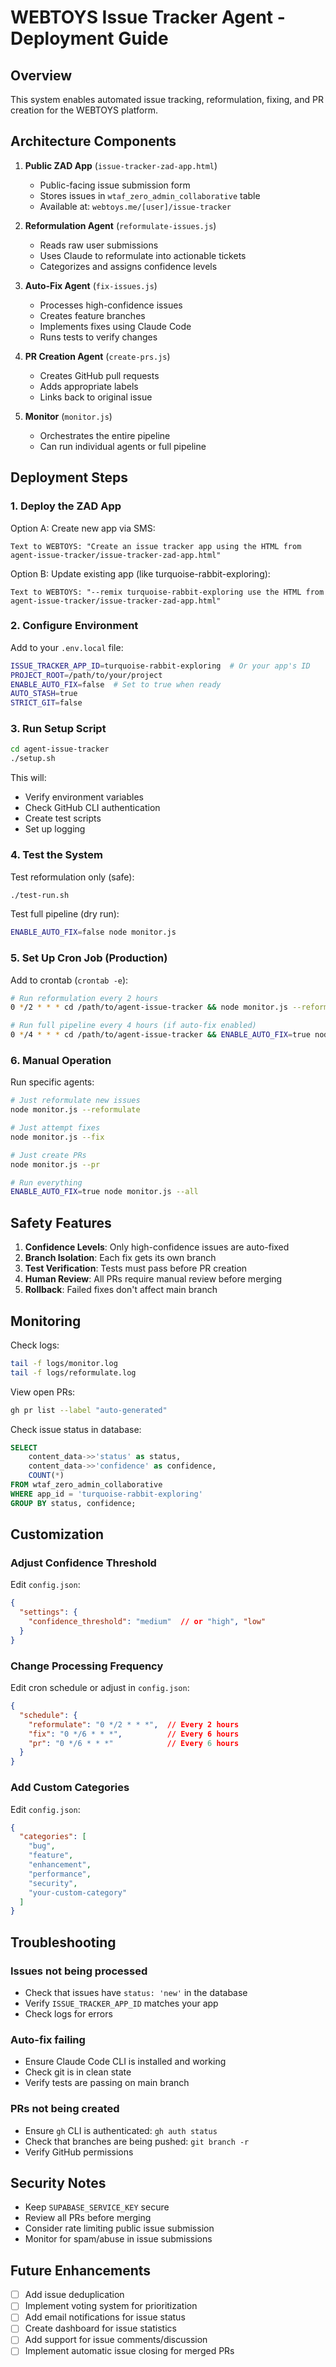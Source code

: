 # WEBTOYS Issue Tracker Agent - Deployment Guide

## Overview
This system enables automated issue tracking, reformulation, fixing, and PR creation for the WEBTOYS platform.

## Architecture Components

1. **Public ZAD App** (`issue-tracker-zad-app.html`)
   - Public-facing issue submission form
   - Stores issues in `wtaf_zero_admin_collaborative` table
   - Available at: `webtoys.me/[user]/issue-tracker`

2. **Reformulation Agent** (`reformulate-issues.js`)
   - Reads raw user submissions
   - Uses Claude to reformulate into actionable tickets
   - Categorizes and assigns confidence levels

3. **Auto-Fix Agent** (`fix-issues.js`)
   - Processes high-confidence issues
   - Creates feature branches
   - Implements fixes using Claude Code
   - Runs tests to verify changes

4. **PR Creation Agent** (`create-prs.js`)
   - Creates GitHub pull requests
   - Adds appropriate labels
   - Links back to original issue

5. **Monitor** (`monitor.js`)
   - Orchestrates the entire pipeline
   - Can run individual agents or full pipeline

## Deployment Steps

### 1. Deploy the ZAD App

Option A: Create new app via SMS:
```
Text to WEBTOYS: "Create an issue tracker app using the HTML from agent-issue-tracker/issue-tracker-zad-app.html"
```

Option B: Update existing app (like turquoise-rabbit-exploring):
```
Text to WEBTOYS: "--remix turquoise-rabbit-exploring use the HTML from agent-issue-tracker/issue-tracker-zad-app.html"
```

### 2. Configure Environment

Add to your `.env.local` file:
```bash
ISSUE_TRACKER_APP_ID=turquoise-rabbit-exploring  # Or your app's ID
PROJECT_ROOT=/path/to/your/project
ENABLE_AUTO_FIX=false  # Set to true when ready
AUTO_STASH=true
STRICT_GIT=false
```

### 3. Run Setup Script

```bash
cd agent-issue-tracker
./setup.sh
```

This will:
- Verify environment variables
- Check GitHub CLI authentication
- Create test scripts
- Set up logging

### 4. Test the System

Test reformulation only (safe):
```bash
./test-run.sh
```

Test full pipeline (dry run):
```bash
ENABLE_AUTO_FIX=false node monitor.js
```

### 5. Set Up Cron Job (Production)

Add to crontab (`crontab -e`):
```bash
# Run reformulation every 2 hours
0 */2 * * * cd /path/to/agent-issue-tracker && node monitor.js --reformulate >> logs/reformulate.log 2>&1

# Run full pipeline every 4 hours (if auto-fix enabled)
0 */4 * * * cd /path/to/agent-issue-tracker && ENABLE_AUTO_FIX=true node monitor.js >> logs/monitor.log 2>&1
```

### 6. Manual Operation

Run specific agents:
```bash
# Just reformulate new issues
node monitor.js --reformulate

# Just attempt fixes
node monitor.js --fix

# Just create PRs
node monitor.js --pr

# Run everything
ENABLE_AUTO_FIX=true node monitor.js --all
```

## Safety Features

1. **Confidence Levels**: Only high-confidence issues are auto-fixed
2. **Branch Isolation**: Each fix gets its own branch
3. **Test Verification**: Tests must pass before PR creation
4. **Human Review**: All PRs require manual review before merging
5. **Rollback**: Failed fixes don't affect main branch

## Monitoring

Check logs:
```bash
tail -f logs/monitor.log
tail -f logs/reformulate.log
```

View open PRs:
```bash
gh pr list --label "auto-generated"
```

Check issue status in database:
```sql
SELECT 
    content_data->>'status' as status,
    content_data->>'confidence' as confidence,
    COUNT(*) 
FROM wtaf_zero_admin_collaborative 
WHERE app_id = 'turquoise-rabbit-exploring' 
GROUP BY status, confidence;
```

## Customization

### Adjust Confidence Threshold
Edit `config.json`:
```json
{
  "settings": {
    "confidence_threshold": "medium"  // or "high", "low"
  }
}
```

### Change Processing Frequency
Edit cron schedule or adjust in `config.json`:
```json
{
  "schedule": {
    "reformulate": "0 */2 * * *",  // Every 2 hours
    "fix": "0 */6 * * *",          // Every 6 hours
    "pr": "0 */6 * * *"            // Every 6 hours
  }
}
```

### Add Custom Categories
Edit `config.json`:
```json
{
  "categories": [
    "bug",
    "feature",
    "enhancement",
    "performance",
    "security",
    "your-custom-category"
  ]
}
```

## Troubleshooting

### Issues not being processed
- Check that issues have `status: 'new'` in the database
- Verify `ISSUE_TRACKER_APP_ID` matches your app
- Check logs for errors

### Auto-fix failing
- Ensure Claude Code CLI is installed and working
- Check git is in clean state
- Verify tests are passing on main branch

### PRs not being created
- Ensure `gh` CLI is authenticated: `gh auth status`
- Check that branches are being pushed: `git branch -r`
- Verify GitHub permissions

## Security Notes

- Keep `SUPABASE_SERVICE_KEY` secure
- Review all PRs before merging
- Consider rate limiting public issue submission
- Monitor for spam/abuse in issue submissions

## Future Enhancements

- [ ] Add issue deduplication
- [ ] Implement voting system for prioritization
- [ ] Add email notifications for issue status
- [ ] Create dashboard for issue statistics
- [ ] Add support for issue comments/discussion
- [ ] Implement automatic issue closing for merged PRs